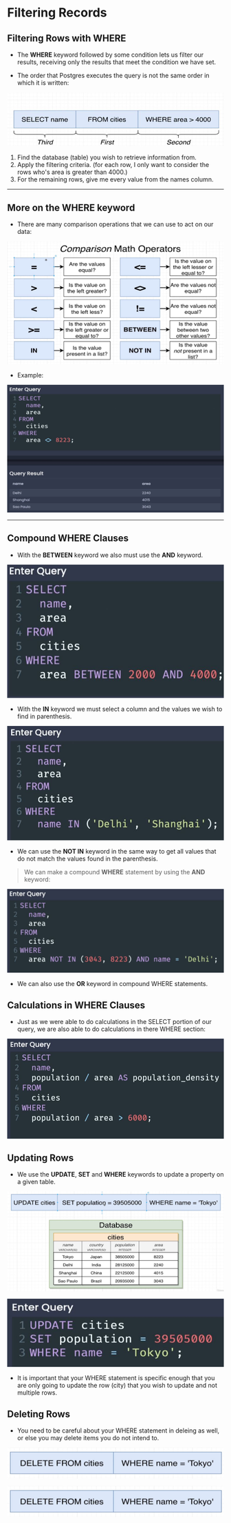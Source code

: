# Filtering Records

## Filtering Rows with WHERE

- The **WHERE** keyword followed by some condition lets us filter our results, receiving only the results that meet the condition we have set.

- The order that Postgres executes the query is not the same order in which it is written:

![order](../resources/order.JPG)

1. Find the database (table) you wish to retrieve information from.
2. Apply the filtering criteria. (for each row, I only want to consider the rows who's area is greater than 4000.)
3. For the remaining rows, give me every value from the names column.

<hr>

## More on the WHERE keyword

- There are many comparison operations that we can use to act on our data:

![comp](../resources/comps.JPG)

- Example:

![lg](../resources/lessgreater.JPG)


<hr>

## Compound WHERE Clauses


- With the **BETWEEN** keyword we also must use the **AND** keyword.

![between](../resources/between.JPG)

- With the **IN** keyword we must select a column and the values we wish to find in parenthesis.

![in](../resources/in.JPG)

- We can use the **NOT IN** keyword in the same way to get all values that do not match the values found in the parenthesis.

> We can make a compound **WHERE** statement by using the **AND** keyword:

![and](../resources/and.JPG)

- We can also use the **OR** keyword in compound WHERE statements.

## Calculations in WHERE Clauses

- Just as we were able to do calculations in the SELECT portion of our query, we are also able to do calculations in there WHERE section:

![calc](../resources/calc.JPG)

## Updating Rows

- We use the **UPDATE**, **SET** and **WHERE** keywords to update a property on a given table.

![update](../resources/update.JPG)

![updateQ](../resources/updateQ.JPG)

- It is important that your WHERE statement is specific enough that you are only going to update the row (city) that you wish to update and not multiple rows.

## Deleting Rows

- You need to be careful about your WHERE statement in deleing as well, or else you may delete items you do not intend to. 

![delete](../resources/delete.JPG)

![deleteQ](../resources/delete.JPG)

